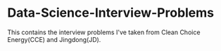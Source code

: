 # Data-Science-Interview-Problems
This contains the interview problems I've taken from Clean Choice Energy(CCE) and Jingdong(JD).
